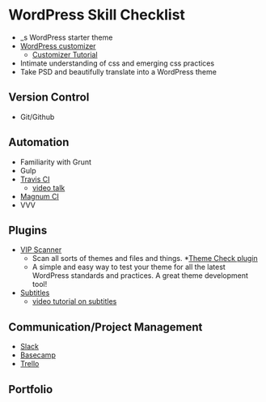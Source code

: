 # WordPress Skill Checklist

* _s WordPress starter theme
* [WordPress customizer](https://codex.wordpress.org/Theme_Customization_API)
    - [Customizer Tutorial](https://make.wordpress.org/themes/2015/05/07/customizer-tutorials-and-documentation/)
* Intimate understanding of css and emerging css practices
* Take PSD and beautifully translate into a WordPress theme

## Version Control
* Git/Github

## Automation
* Familiarity with Grunt
* Gulp
* [Travis CI](https://travis-ci.org/)
    - [video talk](https://www.youtube.com/watch?v=BUmBQ2JiNqI)
* [Magnum CI](https://magnum-ci.com/)
* VVV

## Plugins
* [VIP Scanner](https://wordpress.org/plugins/vip-scanner/)
    - Scan all sorts of themes and files and things.
*[Theme Check plugin](https://wordpress.org/plugins/theme-check/)
    - A simple and easy way to test your theme for all the latest WordPress standards and practices. A great theme development tool!
* [Subtitles](https://wordpress.org/plugins/subtitles/)
    - [video tutorial on subtitles](https://www.youtube.com/watch?v=CHbzAzT_600)

## Communication/Project Management
* [Slack](https://slack.com/)
* [Basecamp](https://basecamp.com/)
* [Trello](https://trello.com/)

## Portfolio
